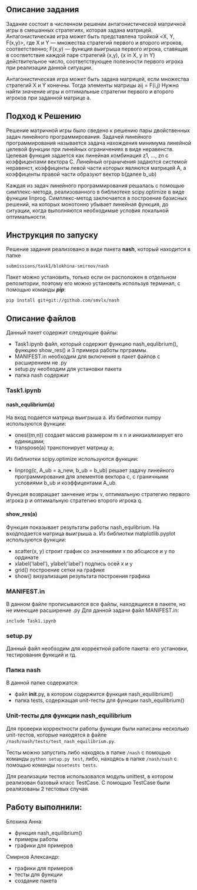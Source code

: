 ## **Описание задания**

Задание состоит в численном решении антагонистической матричной игры в смешанных стратегиях, которая задана матрицей. 
Антагонистическая игра может быть представлена тройкой <X, Y, F(x,y)>, где X и Y — множества стратегий первого и второго игроков, соответственно; F(x,y) — функция выигрыша первого игрока, ставящая в соответствие каждой паре стратегий (x,y), {x in X, y in Y} действительное число, соответствующее полезности первого игрока при реализации данной ситуации. 

Антагонистическая игра может быть задана матрицей, если множества стратегий X и Y конечны. Тогда элементы матрицы aij = F(i,j)
Нужно найти значение игры и оптимальные стратегии первого и второго игроков при заданной матрице а.

## **Подход к Решению**
Решение матричной игры было сведено к решению пары двойственных задач линейного программирования.
Задачей линейного программирования называется задача нахождения минимума линейной целевой функции при линейных ограничениях в виде неравенств. Целевая функция задается как линейная комбинация z1, ..., zn с коэффицентами вектора С. Линейный ограничения задаются системой неравенст, коэффиценты левой части которых являются матрицей А, а коэффиценты правой части образуют вектор b(далее b_ub)

Каждая из задач линейного программирования решалась с помощью симплекс-метода, реализованного в библиотеке scipy.optimize в виде функции linprog.
Симплекс-метод заключается в построение базисных решений, на которых монотонно убывает линейная функция, до ситуации, когда выполняются необходимые условия локальной оптимальности.

## Инструкция по запуску
Решение задания реализовано в виде пакета **nash**, который находится в папке
```
submissions/task1/blokhina-smirnov/nash
```
Пакет можно установить, только если он расположен в отдельном репозитории, поэтому его можно установить используя терминал, с помощью команды _**pip**_:
```
pip install git+git://github.com/smvlx/nash
```

## **Описание файлов**
Данный пакет содержит следующие файлы: 
* Task1.ipynb файл, который содержит функцию nash_equlibrium(), функцию show_res() и 3 примера работы прграммы. 
* MANIFEST.in необходим для включения в пакет файлов с расширением не .py  
* setup.py необходим для установки пакета
* папка nash содержит 

### Task1.ipynb
#### nash_equlibrium(а)

На вход подается матрица выигрыша а. 
Из библиотки numpy используются функции: 
- ones((m,n)) создает массив размером m x n и инизиализирует его единицами;
- transpose(a) транспонирует матрицу а;

Из библиотки scipy.optimize используются функции:
- linprog(c, A_ub = a_new, b_ub = b_ub) решает задачу линейного программирования для элементов вектора с, с граничными условиями b_ub и коэффицентами A_ub. 

Функция возвращает занчение игры v, оптимальную стратегию первого игрока p и оптимальную стратегию второго игрока q.

#### show_res(а)

Функция показывает результаты работы nash_equlibrium. На входподается матрица выигрыша а.
Из библиотки matplotlib.pyplot используются функции:
- scatter(х, у) строит график со значениями х по абсциссе и у по ординате
- xlabel('label'), ylabel('label') подпись осей х и у
- grid() построение сетки на графике
- show() визуализация результата построения графика

### MANIFEST.in
В данном файле прописываются все файлы, находящиеся в пакете, но не имеющие расширение .py
Для данной задачи файл MANIFEST.in: 
```
include Task1.ipynb
```
### setup.py
Данный файл необходим для корректной работе пакета: его установки, тестирования функций и тд.

### Папка nash
В данной папке содержатся:
  - файл __init__.py, в котором содержится функция nash_equilibrium()
  - папка tests, содержащая unit-тесты для функции nash_equilibrium()
 
### Unit-тесты для функции nash_equilibrium
Для проверки корректности работы функции были написаны несколько unit-тестов, которые находятся в файле ```/nash/nash/tests/test_nash_equilibrium.py```.

Тесты можно запустить либо находясь в папке ```/nash``` с помощью команды ```python setup.py test```, либо, находясь в папке ```/nash/nash``` с помощью команды ```nosetests tests```.

Для реализации тестов использовался модуль unittest, в котором реализован базовый класс TestCase.
С помощью TestCase были реализованы 2 тестовых случая.


 
## Работу выполнили:
Блохина Анна:
- функция nash_equilibrium()
- примеры работы
- графики для примеров

Смирнов Александр:
- графики для примеров
- тесты для функции
- создание пакета



